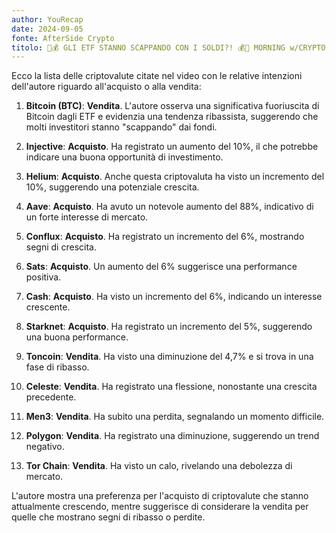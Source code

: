 ```yaml
---
author: YouRecap
date: 2024-09-05
fonte: AfterSide Crypto
titolo: 🚨💰 GLI ETF STANNO SCAPPANDO CON I SOLDI?! 💰🚨 MORNING w/CRYPTO: BITCOIN / ALTCOINS [time sensitive]
---
```


Ecco la lista delle criptovalute citate nel video con le relative intenzioni dell'autore riguardo all'acquisto o alla vendita:

1. **Bitcoin (BTC)**: **Vendita**. L'autore osserva una significativa fuoriuscita di Bitcoin dagli ETF e evidenzia una tendenza ribassista, suggerendo che molti investitori stanno "scappando" dai fondi.

2. **Injective**: **Acquisto**. Ha registrato un aumento del 10%, il che potrebbe indicare una buona opportunità di investimento.

3. **Helium**: **Acquisto**. Anche questa criptovaluta ha visto un incremento del 10%, suggerendo una potenziale crescita.

4. **Aave**: **Acquisto**. Ha avuto un notevole aumento del 88%, indicativo di un forte interesse di mercato.

5. **Conflux**: **Acquisto**. Ha registrato un incremento del 6%, mostrando segni di crescita.

6. **Sats**: **Acquisto**. Un aumento del 6% suggerisce una performance positiva.

7. **Cash**: **Acquisto**. Ha visto un incremento del 6%, indicando un interesse crescente.

8. **Starknet**: **Acquisto**. Ha registrato un incremento del 5%, suggerendo una buona performance.

9. **Toncoin**: **Vendita**. Ha visto una diminuzione del 4,7% e si trova in una fase di ribasso.

10. **Celeste**: **Vendita**. Ha registrato una flessione, nonostante una crescita precedente.

11. **Men3**: **Vendita**. Ha subito una perdita, segnalando un momento difficile.

12. **Polygon**: **Vendita**. Ha registrato una diminuzione, suggerendo un trend negativo.

13. **Tor Chain**: **Vendita**. Ha visto un calo, rivelando una debolezza di mercato.

L'autore mostra una preferenza per l'acquisto di criptovalute che stanno attualmente crescendo, mentre suggerisce di considerare la vendita per quelle che mostrano segni di ribasso o perdite.
